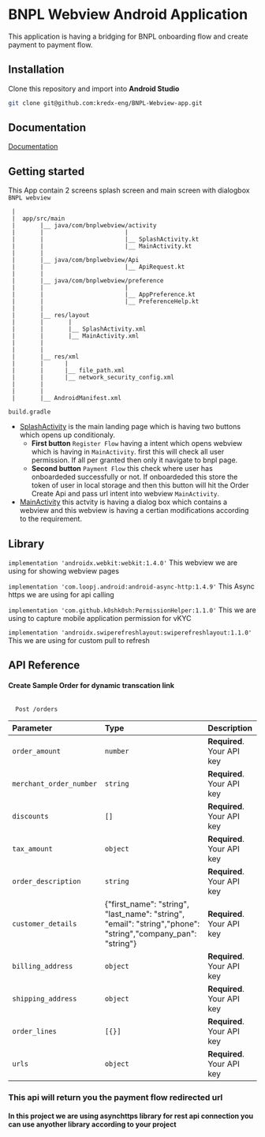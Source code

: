 
# BNPL Webview Android Application

This application is having a bridging for BNPL onboarding flow and create payment to payment flow.

## Installation

Clone this repository and import into **Android Studio**

```bash
git clone git@github.com:kredx-eng/BNPL-Webview-app.git
```

## Documentation

[Documentation]()

## Getting started

This App contain 2 screens splash screen and main screen with dialogbox `BNPL webview`

```text
 |
 |  app/src/main
 |       |__ java/com/bnplwebview/activity
 |       |                       |
 |       |                       |__ SplashActivity.kt
 |       |                       |__ MainActivity.kt                    
 |       |
 |       |__ java/com/bnplwebview/Api
 |       |                       |__ ApiRequest.kt
 |       |
 |       |__ java/com/bnplwebview/preference
 |       |                       |
 |       |                       |__ AppPreference.kt
 |       |                       |__ PreferenceHelp.kt
 |       |                       
 |       |__ res/layout
 |       |       |
 |       |       |__ SplashActivity.xml
 |       |       |__ MainActivity.xml
 |       |
 |       |
 |       |__ res/xml
 |       |      |
 |       |      |__ file_path.xml
 |       |      |__ network_security_config.xml
 |       |                      
 |       | 
 |       |__ AndroidManifest.xml

build.gradle
```

- [SplashActivity](https://github.com/kredx-eng/BNPL-Webview-app/blob/main/android/app/src/main/java/com/bnplwebview/activity/SplashActivity.kt) is the main landing page which is having two buttons which opens up conditionaly.
  - **First button** `Register Flow` having a intent which opens webview which is having in `MainActivity`. first this will check all user permission. If all per granted then only it navigate to bnpl page.
  - **Second button** `Payment Flow` this check where user has onboardeded successfully or not. If onboardeded this store the token of user in local storage and then this button will hit the Order Create Api and pass url intent into webview `MainActivity`.
- [MainActivity](https://github.com/kredx-eng/BNPL-Webview-app/blob/main/android/app/src/main/java/com/bnplwebview/activity/MainActivity.kt) this actvity is having a dialog box which contains a webview and this webview is having a certian modifications according to the requirement.


## Library

`implementation 'androidx.webkit:webkit:1.4.0'`
This webview we are using for showing webview pages

`implementation 'com.loopj.android:android-async-http:1.4.9'`
This Async https we are using for api calling

`implementation 'com.github.k0shk0sh:PermissionHelper:1.1.0'`
This we are using to capture mobile application permission for vKYC

`implementation 'androidx.swiperefreshlayout:swiperefreshlayout:1.1.0'`
This we are using for custom pull to refresh


## API Reference

#### Create Sample Order for dynamic transcation link

```http

  Post /orders
```

| Parameter | Type     | Description                |
| :-------- | :------- | :------------------------- |
| `order_amount` | `number` | **Required**. Your API key |
| `merchant_order_number` | `string` | **Required**. Your API key |
| `discounts` | `[]` | **Required**. Your API key |
| `tax_amount` | `object` | **Required**. Your API key |
| `order_description` | `string` | **Required**. Your API key |
| `customer_details` | {"first_name": "string", "last_name": "string", "email": "string","phone": "string","company_pan": "string"} | **Required**. Your API key |
| `billing_address` | `object` | **Required**. Your API key |
| `shipping_address` | `object` | **Required**. Your API key |
| `order_lines` | `[{}]` | **Required**. Your API key |
| `urls` | `object` | **Required**. Your API key |

### This api will return you the payment flow redirected url

#### In this project we are using asynchttps library for rest api connection you can use anyother library according to your project
